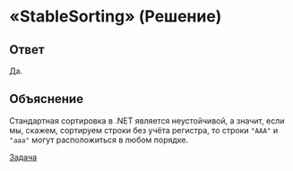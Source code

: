 # «StableSorting» (Решение)

## Ответ

Да.

## Объяснение

Стандартная сортировка в .NET является неустойчивой, а значит, если мы, скажем, сортируем строки без учёта регистра, то строки `"AAA"` и `"aaa"` могут расположиться в любом порядке.

[Задача](./StableSorting-P.md)